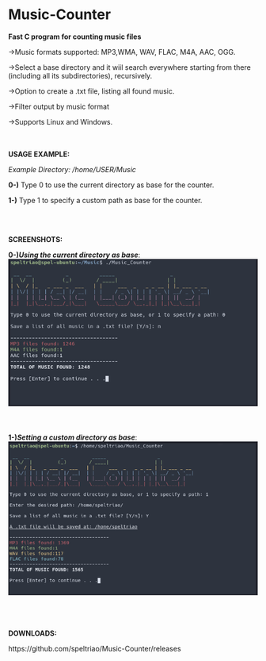 # Music-Counter
<b>Fast C program for counting music files</b>

<p>->Music formats supported: MP3,WMA, WAV, FLAC, M4A, AAC, OGG.</p>
<p>->Select a base directory and it wiil search everywhere starting from there (including all its subdirectories), recursively. </p>
<p>->Option to create a .txt file, listing all found music.</p>
<p>->Filter output by music format</p>
<p>->Supports Linux and Windows.</p>
<br><br>
<b>USAGE EXAMPLE:</b>
<p><i> Example Directory: /home/USER/Music </i></p>
<p><b>0-)</b> Type 0 to use the current directory as base for the counter.</p>
<p><b>1-)</b> Type 1 to specify a custom path as base for the counter.</p>
<br></br>

<b>SCREENSHOTS:</b> 

<b>0-)<i>Using the current directory as base</i></b>:
![ScreenShot](prints.png)
<br></br><br></br>
<b>1-)<i>Setting a custom directory as base</i></b>:
![ScreenShot](print.png)
<br></br>


<br></br>
<b>DOWNLOADS:</b>
<p>https://github.com/speltriao/Music-Counter/releases</p>
